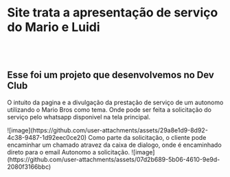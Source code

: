<h1>Site trata a apresentação de serviço do Mario e Luidi</h1>
<br>
<br>
<h2>Esse foi um projeto que desenvolvemos no <a href:"htpps://rodolfomori.com.br/devclub">Dev Club</a></h2>
<p>O intuito da pagina e a divulgação da prestação de serviço de um autonomo utilizando o Mario Bros como tema.
Onde pode ser feita a solicitação do serviço pelo whatsapp disponivel na tela principal.</p>
![image](https://github.com/user-attachments/assets/29a8e1d9-8d92-4c38-9487-1d92eec0ce20)
Como parte da solicitação, o cliente pode encaminhar um chamado atravez da caixa de dialogo, onde é encaminhado direto para o email Autonomo a solicitação.
![image](https://github.com/user-attachments/assets/07d2b689-5b06-4610-9e9d-2080f3166bbc)
